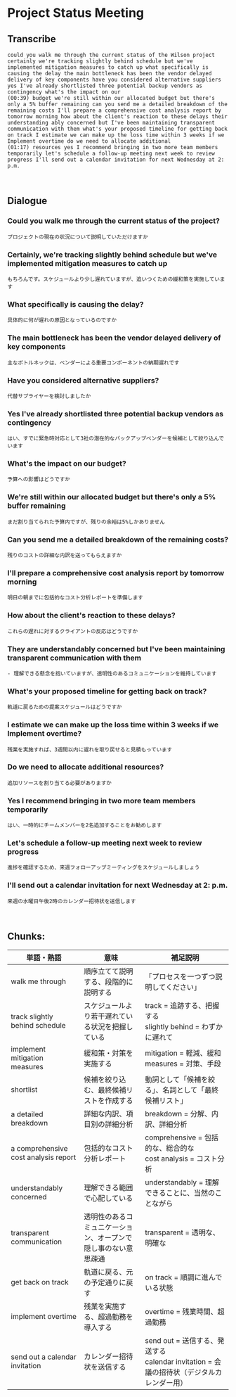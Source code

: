 # Project Status Meeting

## Transcribe
```
could you walk me through the current status of the Wilson project certainly we're tracking slightly behind schedule but we've implemented mitigation measures to catch up what specifically is causing the delay the main bottleneck has been the vendor delayed delivery of key components have you considered alternative suppliers yes I've already shortlisted three potential backup vendors as contingency what's the impact on our
(00:39) budget we're still within our allocated budget but there's only a 5% buffer remaining can you send me a detailed breakdown of the remaining costs I'll prepare a comprehensive cost analysis report by tomorrow morning how about the client's reaction to these delays their understanding ably concerned but I've been maintaining transparent communication with them what's your proposed timeline for getting back on track I estimate we can make up the loss time within 3 weeks if we Implement overtime do we need to allocate additional
(01:17) resources yes I recommend bringing in two more team members temporarily let's schedule a follow-up meeting next week to review progress I'll send out a calendar invitation for next Wednesday at 2: p.m. 
```

<br>

## Dialogue

### Could you walk me through the current status of the project?
```
プロジェクトの現在の状況について説明していただけますか
```
### Certainly, we're tracking slightly behind schedule but we've implemented mitigation measures to catch up
```
もちろんです。スケジュールより少し遅れていますが、追いつくための緩和策を実施しています
```
### What specifically is causing the delay?
```
具体的に何が遅れの原因となっているのですか
```
### The main bottleneck has been the vendor delayed delivery of key components
```
主なボトルネックは、ベンダーによる重要コンポーネントの納期遅れです
```
### Have you considered alternative suppliers?
```
代替サプライヤーを検討しましたか
```
### Yes I've already shortlisted three potential backup vendors as contingency
```
はい、すでに緊急時対応として3社の潜在的なバックアップベンダーを候補として絞り込んでいます
```
### What's the impact on our budget?
```
予算への影響はどうですか
```
### We're still within our allocated budget but there's only a 5% buffer remaining
```
まだ割り当てられた予算内ですが、残りの余裕は5%しかありません
```
### Can you send me a detailed breakdown of the remaining costs?
```
残りのコストの詳細な内訳を送ってもらえますか
```
### I'll prepare a comprehensive cost analysis report by tomorrow morning
```
明日の朝までに包括的なコスト分析レポートを準備します
```
### How about the client's reaction to these delays?
```
これらの遅れに対するクライアントの反応はどうですか
```
### They are understandably concerned but I've been maintaining transparent communication with them
```
- 理解できる懸念を抱いていますが、透明性のあるコミュニケーションを維持しています
```
### What's your proposed timeline for getting back on track?
```
軌道に戻るための提案スケジュールはどうですか
```
### I estimate we can make up the loss time within 3 weeks if we Implement overtime?
```
残業を実施すれば、3週間以内に遅れを取り戻せると見積もっています
```
### Do we need to allocate additional resources?
```
追加リソースを割り当てる必要がありますか
```
### Yes I recommend bringing in two more team members temporarily
```
はい、一時的にチームメンバーを2名追加することをお勧めします
```
### Let's schedule a follow-up meeting next week to review progress
```
進捗を確認するため、来週フォローアップミーティングをスケジュールしましょう
```
### I'll send out a calendar invitation for next Wednesday at 2: p.m.
```
来週の水曜日午後2時のカレンダー招待状を送信します
```

<br>

## **Chunks:**

| 単語・熟語 | 意味 | 補足説明 |
|---|---|---|
| walk me through | 順序立てて説明する、段階的に説明する | 「プロセスを一つずつ説明してください」 |
| track slightly behind schedule | スケジュールより若干遅れている状況を把握している | track = 追跡する、把握する<br>slightly behind = わずかに遅れて |
| implement mitigation measures | 緩和策・対策を実施する | mitigation = 軽減、緩和<br>measures = 対策、手段 |
| shortlist | 候補を絞り込む、最終候補リストを作成する | 動詞として「候補を絞る」、名詞として「最終候補リスト」 |
| a detailed breakdown | 詳細な内訳、項目別の詳細分析 | breakdown = 分解、内訳、詳細分析 |
| a comprehensive cost analysis report | 包括的なコスト分析レポート | comprehensive = 包括的な、総合的な<br>cost analysis = コスト分析 |
| understandably concerned | 理解できる範囲で心配している | understandably = 理解できることに、当然のことながら |
| transparent communication | 透明性のあるコミュニケーション、オープンで隠し事のない意思疎通 | transparent = 透明な、明確な |
| get back on track | 軌道に戻る、元の予定通りに戻す | on track = 順調に進んでいる状態 |
| implement overtime | 残業を実施する、超過勤務を導入する | overtime = 残業時間、超過勤務 |
| send out a calendar invitation | カレンダー招待状を送信する | send out = 送信する、発送する<br>calendar invitation = 会議の招待状（デジタルカレンダー用） |
